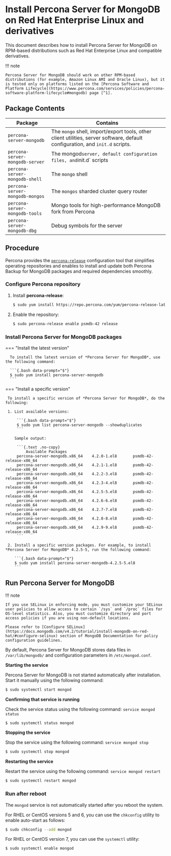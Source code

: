 # Install Percona Server for MongoDB on Red Hat Enterprise Linux and derivatives

This document describes how to install Percona Server for MongoDB on RPM-based distributions such as Red Hat Enterprise Linux and compatible derivatives.

!!! note

    Percona Server for MongoDB should work on other RPM-based distributions (for example, Amazon Linux AMI and Oracle Linux), but it is tested only on platforms listed on the [Percona Software and Platform Lifecycle](https://www.percona.com/services/policies/percona-software-platform-lifecycle#mongodb) page [^1]. 

## Package Contents

| Package                 | Contains                                 |
| ----------------------- | -----------------------------------------|
| `percona-server-mongodb`| The `mongo` shell, import/export tools, other client utilities, server software, default configuration, and `init.d` scripts. |
| `percona-server-mongodb-server`| The mongod` server, default configuration files, and `init.d` scripts|
| `percona-server-mongodb-shell` | The `mongo` shell |
| `percona-server-mongodb-mongos`| The `mongos` sharded cluster query router |
| `percona-server-mongodb-tools` | Mongo tools for high-performance MongoDB fork from Percona|
| `percona-server-mongodb-dbg`   | Debug symbols for the server  |

## Procedure

Percona provides the [`percona-release`](https://docs.percona.com/percona-software-repositories/index.html) configuration tool that simplifies operating repositories and enables to install and update both Percona Backup for MongoDB packages and required dependencies smoothly.

### Configure Percona repository


1. Install **percona-release**:

    ```{.bash data-prompt="$"}
    $ sudo yum install https://repo.percona.com/yum/percona-release-latest.noarch.rpm
    ```


2. Enable the repository: 
   
    ```{.bash data-prompt="$"}
    $ sudo percona-release enable psmdb-42 release
    ```

### Install Percona Server for MongoDB packages

=== "Install the latest version"

      To install the latest version of *Percona Server for MongoDB*, use the following command:

      ```{.bash data-prompt="$"}
      $ sudo yum install percona-server-mongodb
      ```

=== "Install a specific version"

     To install a specific version of *Percona Server for MongoDB*, do the following:

     1. List available versions:

         ```{.bash data-prompt="$"}
         $ sudo yum list percona-server-mongodb --showduplicates
         ```

        Sample output:

         ```{.text .no-copy}
             Available Packages
         percona-server-mongodb.x86_64    4.2.0-1.el8       psmdb-42-release-x86_64
         percona-server-mongodb.x86_64    4.2.1-1.el8       psmdb-42-release-x86_64
         percona-server-mongodb.x86_64    4.2.2-3.el8       psmdb-42-release-x86_64
         percona-server-mongodb.x86_64    4.2.3-4.el8       psmdb-42-release-x86_64
         percona-server-mongodb.x86_64    4.2.5-5.el8       psmdb-42-release-x86_64
         percona-server-mongodb.x86_64    4.2.6-6.el8       psmdb-42-release-x86_64
         percona-server-mongodb.x86_64    4.2.7-7.el8       psmdb-42-release-x86_64
         percona-server-mongodb.x86_64    4.2.8-8.el8       psmdb-42-release-x86_64
         percona-server-mongodb.x86_64    4.2.9-9.el8       psmdb-42-release-x86_64
         ```

     2. Install a specific version packages. For example, to install *Percona Server for MongoDB* 4.2.5-5, run the following command:

        ```{.bash data-prompt="$"}
        $ sudo yum install percona-server-mongodb-4.2.5-5.el8
        ```

## Run Percona Server for MongoDB

!!! note

    If you use SELinux in enforcing mode, you must customize your SELinux user policies to allow access to certain `/sys` and `/proc` files for OS-level statistics. Also, you must customize directory and port access policies if you are using non-default locations.

    Please refer to [Configure SELinux](https://docs.mongodb.com/v4.2/tutorial/install-mongodb-on-red-hat/#configure-selinux) section of MongoDB Documentation for policy configuration guidelines.

By default, Percona Server for MongoDB stores data files in `/var/lib/mongodb/`
and configuration parameters in `/etc/mongod.conf`.

**Starting the service**

Percona Server for MongoDB is not started automatically after installation.
Start it manually using the following command:

```{.bash data-prompt="$"}
$ sudo systemctl start mongod
```

**Confirming that service is running**

Check the service status using the following command: `service mongod status`

```{.bash data-prompt="$"}
$ sudo systemctl status mongod
```

**Stopping the service**

Stop the service using the following command: `service mongod stop`

```{.bash data-prompt="$"}
$ sudo systemctl stop mongod
```

**Restarting the service**

Restart the service using the following command: `service mongod restart`

```{.bash data-prompt="$"}
$ sudo systemctl restart mongod
```

### Run after reboot

The `mongod` service is not automatically started
after you reboot the system.

For RHEL or CentOS versions 5 and 6, you can use the `chkconfig` utility
to enable auto-start as follows:

```{.bash data-prompt="$"}
$ sudo chkconfig --add mongod
```

For RHEL or CentOS version 7, you can use the `systemctl` utility:

```{.bash data-prompt="$"}
$ sudo systemctl enable mongod
```

[^1]: We support only the current stable RHEL 6 and CentOS 6 releases, because there is no official (i.e. RedHat provided) method to support or download the latest OpenSSL on RHEL and CentOS versions prior to 6.5. Similarly, and also as a result thereof, there is no official Percona way to support the latest Percona Server builds on RHEL and CentOS versions prior to 6.5. Additionally, many users will need to upgrade to OpenSSL 1.0.1g or later (due to the [Heartbleed vulnerability](http://www.percona.com/resources/ceo-customer-advisory-heartbleed)), and this OpenSSL version is not available for download from any official RHEL and CentOS repositories for versions 6.4 and prior. For any officially unsupported system, src.rpm packages can be used to rebuild Percona Server for any environment. Please contact our [support service](http://www.percona.com/products/mysql-support) if you require further information on this.